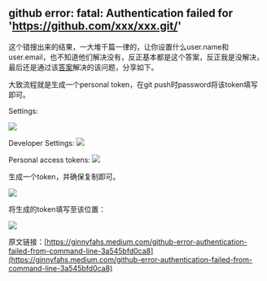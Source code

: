 ## github error: fatal: Authentication failed for 'https://github.com/xxx/xxx.git/'

这个错搜出来的结果，一大堆千篇一律的，让你设置什么user.name和user.email，也不知道他们解决没有，反正基本都是这个答案，反正我是没解决，最后还是通过该[答案](https://ginnyfahs.medium.com/github-error-authentication-failed-from-command-line-3a545bfd0ca8)解决的该问题，分享如下。

大致流程就是生成一个personal token，在git push时password将该token填写即可。

Settings:

![](https://gitee.com/hongqigg/imgs-bed/raw/master/image/20210907181432.png)

Developer Settings:
![](https://gitee.com/hongqigg/imgs-bed/raw/master/image/20210907181632.png)

Personal access tokens:
![](https://gitee.com/hongqigg/imgs-bed/raw/master/image/20210907184518.png)

生成一个token，并确保复制即可。

![](https://gitee.com/hongqigg/imgs-bed/raw/master/image/20210907184613.png)

将生成的token填写至该位置：

![](https://gitee.com/hongqigg/imgs-bed/raw/master/image/20210907184925.png)

原文链接：[https://ginnyfahs.medium.com/github-error-authentication-failed-from-command-line-3a545bfd0ca8](https://ginnyfahs.medium.com/github-error-authentication-failed-from-command-line-3a545bfd0ca8)